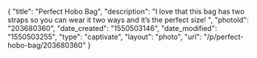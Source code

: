 {
    "title": "Perfect Hobo Bag",
    "description": "I love that this bag has two straps so you can wear it two ways and it’s the perfect size! ",
    "photoId": "203680360",
    "date_created": "1550503146",
    "date_modified": "1550503255",
    "type": "captivate",
    "layout": "photo",
    "url": "\/p\/perfect-hobo-bag\/203680360"
}